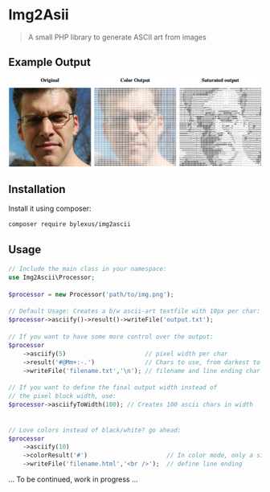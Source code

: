 Img2Asii
===========

> A small PHP library to generate ASCII art from images

Example Output
---------------

![Example Output](example.png)

Installation
---------------

Install it using composer:

```bash
composer require bylexus/img2ascii
```

Usage
--------

```php
// Include the main class in your namespace:
use Img2Ascii\Processor;

$processor = new Processor('path/to/img.png');

// Default Usage: Creates a b/w ascii-art textfile with 10px per char:
$processor->asciify()->result()->writeFile('output.txt');

// If you want to have some more control over the output:
$processor
    ->asciify(5)                      // pixel width per char
    ->result('#@Mm+:-.')              // Chars to use, from darkest to lightest
    ->writeFile('filename.txt','\n'); // filename and line ending char

// If you want to define the final output width instead of
// the pixel block width, use:
$processor->asciifyToWidth(100); // Creates 100 ascii chars in width


// Love colors instead of black/white? go ahead:
$processor
    ->asciify(10)
    ->colorResult('#')                      // In color mode, only a single char is used
    ->writeFile('filename.html','<br />');  // define line ending
```

... To be continued, work in progress ...
